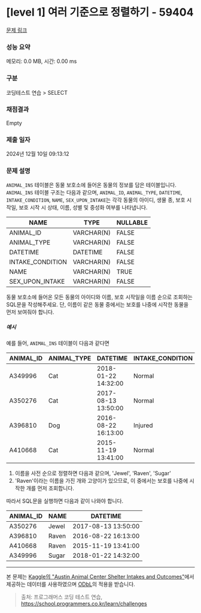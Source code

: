 # [level 1] 여러 기준으로 정렬하기 - 59404 

[문제 링크](https://school.programmers.co.kr/learn/courses/30/lessons/59404) 

### 성능 요약

메모리: 0.0 MB, 시간: 0.00 ms

### 구분

코딩테스트 연습 > SELECT

### 채점결과

Empty

### 제출 일자

2024년 12월 10일 09:13:12

### 문제 설명

<p><code>ANIMAL_INS</code> 테이블은 동물 보호소에 들어온 동물의 정보를 담은 테이블입니다. <code>ANIMAL_INS</code> 테이블 구조는 다음과 같으며, <code>ANIMAL_ID</code>, <code>ANIMAL_TYPE</code>, <code>DATETIME</code>, <code>INTAKE_CONDITION</code>, <code>NAME</code>, <code>SEX_UPON_INTAKE</code>는 각각 동물의 아이디, 생물 종, 보호 시작일, 보호 시작 시 상태, 이름, 성별 및 중성화 여부를 나타냅니다.</p>
<table class="table">
        <thead><tr>
<th>NAME</th>
<th>TYPE</th>
<th>NULLABLE</th>
</tr>
</thead>
        <tbody><tr>
<td>ANIMAL_ID</td>
<td>VARCHAR(N)</td>
<td>FALSE</td>
</tr>
<tr>
<td>ANIMAL_TYPE</td>
<td>VARCHAR(N)</td>
<td>FALSE</td>
</tr>
<tr>
<td>DATETIME</td>
<td>DATETIME</td>
<td>FALSE</td>
</tr>
<tr>
<td>INTAKE_CONDITION</td>
<td>VARCHAR(N)</td>
<td>FALSE</td>
</tr>
<tr>
<td>NAME</td>
<td>VARCHAR(N)</td>
<td>TRUE</td>
</tr>
<tr>
<td>SEX_UPON_INTAKE</td>
<td>VARCHAR(N)</td>
<td>FALSE</td>
</tr>
</tbody>
      </table>
<p>동물 보호소에 들어온 모든 동물의 아이디와 이름, 보호 시작일을 이름 순으로 조회하는 SQL문을 작성해주세요. 단, 이름이 같은 동물 중에서는 보호를 나중에 시작한 동물을 먼저 보여줘야 합니다.</p>

<h5>예시</h5>

<p>예를 들어, <code>ANIMAL_INS</code> 테이블이 다음과 같다면</p>
<table class="table">
        <thead><tr>
<th>ANIMAL_ID</th>
<th>ANIMAL_TYPE</th>
<th>DATETIME</th>
<th>INTAKE_CONDITION</th>
<th>NAME</th>
<th>SEX_UPON_INTAKE</th>
</tr>
</thead>
        <tbody><tr>
<td>A349996</td>
<td>Cat</td>
<td>2018-01-22 14:32:00</td>
<td>Normal</td>
<td>Sugar</td>
<td>Neutered Male</td>
</tr>
<tr>
<td>A350276</td>
<td>Cat</td>
<td>2017-08-13 13:50:00</td>
<td>Normal</td>
<td>Jewel</td>
<td>Spayed Female</td>
</tr>
<tr>
<td>A396810</td>
<td>Dog</td>
<td>2016-08-22 16:13:00</td>
<td>Injured</td>
<td>Raven</td>
<td>Spayed Female</td>
</tr>
<tr>
<td>A410668</td>
<td>Cat</td>
<td>2015-11-19 13:41:00</td>
<td>Normal</td>
<td>Raven</td>
<td>Spayed Female</td>
</tr>
</tbody>
      </table>
<ol>
<li>이름을 사전 순으로 정렬하면 다음과 같으며, 'Jewel', 'Raven', 'Sugar'</li>
<li>'Raven'이라는 이름을 가진 개와 고양이가 있으므로, 이 중에서는 보호를 나중에 시작한 개를 먼저 조회합니다.</li>
</ol>

<p>따라서 SQL문을 실행하면 다음과 같이 나와야 합니다.</p>
<table class="table">
        <thead><tr>
<th>ANIMAL_ID</th>
<th>NAME</th>
<th>DATETIME</th>
</tr>
</thead>
        <tbody><tr>
<td>A350276</td>
<td>Jewel</td>
<td>2017-08-13 13:50:00</td>
</tr>
<tr>
<td>A396810</td>
<td>Raven</td>
<td>2016-08-22 16:13:00</td>
</tr>
<tr>
<td>A410668</td>
<td>Raven</td>
<td>2015-11-19 13:41:00</td>
</tr>
<tr>
<td>A349996</td>
<td>Sugar</td>
<td>2018-01-22 14:32:00</td>
</tr>
</tbody>
      </table>
<hr>

<p>본 문제는 <a href="https://www.kaggle.com/aaronschlegel/austin-animal-center-shelter-intakes-and-outcomes" target="_blank" rel="noopener">Kaggle의 "Austin Animal Center Shelter Intakes and Outcomes"</a>에서 제공하는 데이터를 사용하였으며 <a href="https://opendatacommons.org/licenses/odbl/1.0/" target="_blank" rel="noopener">ODbL</a>의 적용을 받습니다.</p>


> 출처: 프로그래머스 코딩 테스트 연습, https://school.programmers.co.kr/learn/challenges